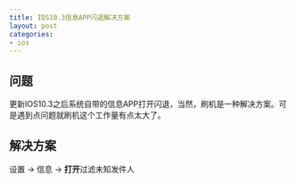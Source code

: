 ```yaml
---
title: IOS10.3信息APP闪退解决方案
layout: post
categories: 
- ios
---
```

## 问题
更新IOS10.3之后系统自带的信息APP打开闪退，当然，刷机是一种解决方案。可是遇到点问题就刷机这个工作量有点太大了。
## 解决方案
设置 -> 信息 -> **打开**过滤未知发件人